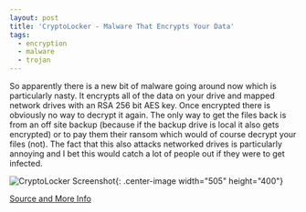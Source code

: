 ```yaml
---
layout: post
title: 'CryptoLocker - Malware That Encrypts Your Data'
tags:
  - encryption
  - malware
  - trojan
---
```

So apparently there is a new bit of malware going around now which is particularly nasty. It encrypts all of the data on your drive and mapped network drives with an RSA 256 bit AES key. Once encrypted there is obviously no way to decrypt it again. The only way to get the files back is from an off site backup (because if the backup drive is local it also gets encrypted) or to pay them their ransom which would of course decrypt your files (not). The fact that this also attacks networked drives is particularly annoying and I bet this would catch a lot of people out if they were to get infected.

![CryptoLocker Screenshot](http://blog.emsisoft.com/wp-content/uploads/2013/09/crilock.png){: .center-image width="505" height="400"}

[Source and More Info](http://blog.emsisoft.com/2013/09/10/cryptolocker-a-new-ransomware-variant/)